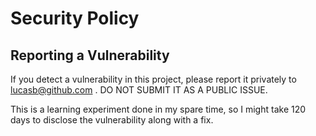 # Security Policy



## Reporting a Vulnerability

If you detect a vulnerability in this project, please report it privately to lucasb@github.com . DO NOT SUBMIT IT AS A PUBLIC ISSUE. 

This is a learning experiment done in my spare time, so I might take 120 days to disclose the vulnerability along with a fix.


